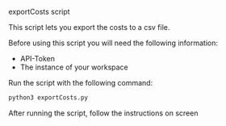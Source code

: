 exportCosts script

This script lets you export the costs to a csv file.  

Before using this script you will need the following information:
- API-Token
- The instance of your workspace

Run the script with the following command:  
```bash
python3 exportCosts.py
```

After running the script, follow the instructions on screen